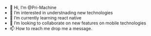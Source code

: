 - 👋 Hi, I’m @Pri-Machine
- 👀 I’m interested in understnading new technologies
- 🌱 I’m currently learning react native
- 💞️ I’m looking to collaborate on new features on mobile technologies 
- 📫 How to reach me drop me a message. 

<!---
Pri-Machine/Pri-Machine is a ✨ special ✨ repository because its `README.md` (this file) appears on your GitHub profile.
You can click the Preview link to take a look at your changes.
--->
